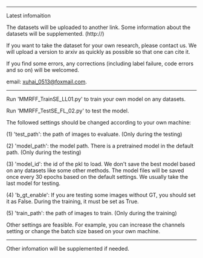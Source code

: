 ------------------------------------------------------------------------------
Latest infomaition

The datasets will be uploaded to another link. Some information about the datasets will be supplemented.
(http://)

If you want to take the dataset for your own research, please contact us.  We will upload a version to arxiv as quickly as possible so that one can cite it.

If you find some errors, any corrections (including label failure, code errors and so on) will be welcomed.

email: xuhai_0513@foxmail.com.

--------------------------------------------------------------------------------
Run 'MMRFF_TrainSE_LL01.py' to train your own model on any datasets. 

Run 'MMRFF_TestSE_FL_02.py' to test the model. 

The followed settings should be changed according to your own machine:

(1) 'test_path': the path of images to evaluate. (Only during the testing)

(2) 'model_path': the model path. There is a pretrained model in the default path. (Only during the testing)

(3) 'model_id': the id of the pkl to load. We don't save the best model based on any datasets like some other methods. The model files will be saved once every 30 epochs based on the default settings. We usually take the last model for testing.

(4) 'b_gt_enable': If you are testing some images without GT, you should set it as False. During the training, it must be set as True.

(5) 'train_path': the path of images to train. (Only during the training)

Other settings are feasible. For example, you can increase the channels setting or change the batch size based on your own machine.

----------------------------------------------------------------------------------------
Other infomation will be supplemented if needed.




